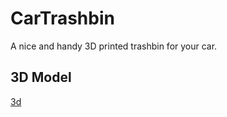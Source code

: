 # CarTrashbin
A nice and handy 3D printed trashbin for your car.

## 3D Model
[3d](3d/trashbin.stl)
<script src="https://embed.github.com/view/3d/mc-cat-tty/CarTrashbin/master/3d/trashbin.stl"/>

## Pictures

## Animation
